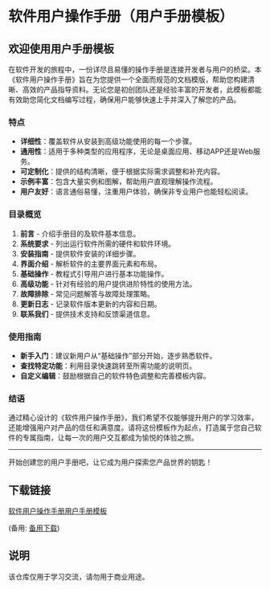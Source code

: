 # 软件用户操作手册（用户手册模板）

## 欢迎使用用户手册模板

在软件开发的旅程中，一份详尽且易懂的操作手册是连接开发者与用户的桥梁。本《软件用户操作手册》旨在为您提供一个全面而规范的文档模版，帮助您构建清晰、高效的产品指导资料。无论您是初创团队还是经验丰富的开发者，此模板都能有效助您简化文档编写过程，确保用户能够快速上手并深入了解您的产品。

### 特点

- **详细性**：覆盖软件从安装到高级功能使用的每一个步骤。
- **通用性**：适用于多种类型的应用程序，无论是桌面应用、移动APP还是Web服务。
- **可定制化**：提供的结构清晰，便于根据实际需求调整和补充内容。
- **示例丰富**：包含大量实例和图解，帮助用户直观理解操作流程。
- **用户友好**：语言通俗易懂，注重用户体验，确保非专业用户也能轻松阅读。

### 目录概览

1. **前言** - 介绍手册目的及软件基本信息。
2. **系统要求** - 列出运行软件所需的硬件和软件环境。
3. **安装指南** - 提供软件安装的详细步骤。
4. **界面介绍** - 解析软件的主要界面元素和布局。
5. **基础操作** - 教程式引导用户进行基本功能操作。
6. **高级功能** - 针对有经验的用户提供进阶特性的使用方法。
7. **故障排除** - 常见问题解答与故障处理策略。
8. **更新日志** - 记录软件版本更新的内容和日期。
9. **联系我们** - 提供技术支持和反馈渠道信息。

### 使用指南

- **新手入门**：建议新用户从“基础操作”部分开始，逐步熟悉软件。
- **查找特定功能**：利用目录快速跳转至所需功能的说明页。
- **自定义编辑**：鼓励根据自己的软件特色调整和完善模板内容。

### 结语

通过精心设计的《软件用户操作手册》，我们希望不仅能够提升用户的学习效率，还能增强用户对产品的信任和满意度。请将这份模板作为起点，打造属于您自己软件的专属指南，让每一次的用户交互都成为愉悦的体验之旅。

---

开始创建您的用户手册吧，让它成为用户探索您产品世界的钥匙！

## 下载链接
[软件用户操作手册用户手册模板](https://pan.quark.cn/s/4ccb8558166f) 

(备用: [备用下载](https://pan.baidu.com/s/1OHs0q8JfbtEI7mY8H_KFAg?pwd=1234))

## 说明

该仓库仅用于学习交流，请勿用于商业用途。
